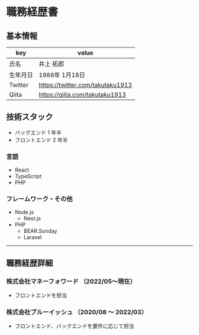 # 職務経歴書

## 基本情報

|key|value|
|---|---|
|氏名|井上 拓郎|
|生年月日|1988年 1月18日|
|Twitter|https://twitter.com/takutaku1913|
|Qiita|https://qiita.com/takutaku1913|

## 技術スタック
- バックエンド 1 年半
- フロントエンド 2 年半

### 言語
- React
- TypeScript
- PHP

### フレームワーク・その他

- Node.js
  - Nest.js
- PHP
  - BEAR.Sunday
  - Laravel  
---

## 職務経歴詳細
### 株式会社マネーフォワード （2022/05〜現在）
- フロントエンドを担当

### 株式会社ブルーイッシュ （2020/08 〜 2022/03）
- フロントエンド、バックエンドを要件に応じて担当
